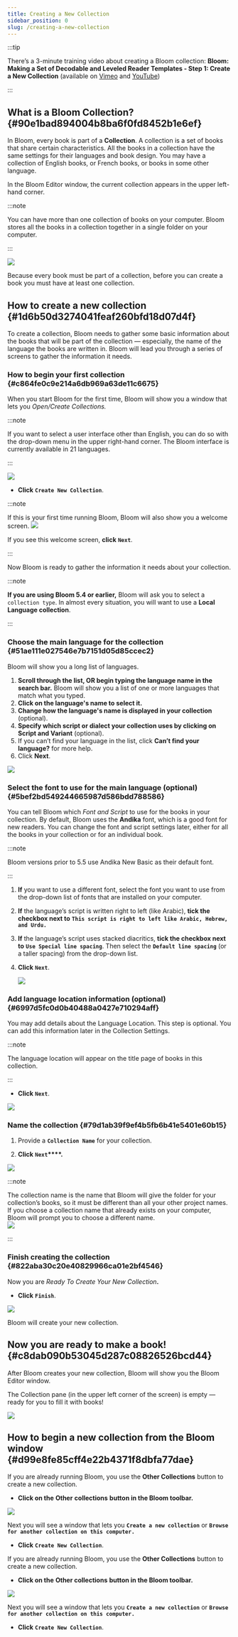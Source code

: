 ```yaml
---
title: Creating a New Collection
sidebar_position: 0
slug: /creating-a-new-collection
---
```




:::tip

There’s a 3-minute training video about creating a Bloom collection: 
**Bloom: Making a Set of Decodable and Leveled Reader Templates - Step 1: Create a New Collection** (available on [Vimeo](https://vimeo.com/121688803) and [YouTube](https://youtu.be/CQO8PmIYVqY))

:::




## What is a Bloom Collection?  {#90e1bad894004b8ba6f0fd8452b1e6ef}


In Bloom, every book is part of a **Collection**. A collection is a set of books that share certain characteristics. All the books in a collection have the same settings for their languages and book design. You may have a collection of English books, or French books, or books in some other language. 


<div class='notion-row'>
<div class='notion-column' style={{width: 'calc((100% - (min(32px, 4vw) * 1)) * 0.5)'}}>


In the Bloom Editor window, the current collection appears in the upper left-hand corner. 



:::note

You can have more than one collection of books on your computer. Bloom stores all the books in a collection together in a single folder on your computer. 

:::





</div><div className='notion-spacer'></div>

<div class='notion-column' style={{width: 'calc((100% - (min(32px, 4vw) * 1)) * 0.5)'}}>


![](./1559368876.png)


</div><div className='notion-spacer'></div>
</div>


Because every book must be part of a collection, before you can create a book you must have at least one collection.  


## How to create a new collection {#1d6b50d3274041feaf260bfd18d07d4f}


To create a collection, Bloom needs to gather some basic information about the books that will be part of the collection — especially, the name of the language the books are written in. Bloom will lead you through a series of screens to gather the information it needs. 


### How to begin your first collection {#c864fe0c9e214a6db969a63de11c6675}


When you start Bloom for the first time, Bloom will show you a window that lets you _Open/Create Collections._ 


:::note

If you want to select a user interface other than English, you can do so with the drop-down menu in the upper right-hand corner. The Bloom interface is currently available in 21 languages. 

:::




![](./189155919.png)

- **Click** **`Create New Collection`**.

:::note

If this is your first time running Bloom, Bloom will also show you a welcome screen. 
![](./1192204652.png)

If you see this welcome screen, **click** **`Next`**.

:::




Now Bloom is ready to gather the information it needs about your collection. 


:::note

**If you are using Bloom 5.4 or earlier,** Bloom will ask you to select a `collection type`.  In almost every situation, you will want to use a **Local Language collection**. 

:::




### Choose the main language for the collection {#51ae111e027546e7b7151d05d85ccec2}


Bloom will show you a long list of languages. 

1. **Scroll through the list, OR begin typing the language name in the search bar.** Bloom will show you a list of one or more languages that match what you typed.
2. **Click on the language's name to select it.**
3. **Change how the language's name is displayed in your collection** (optional).
4. **Specify which script or dialect your collection uses by clicking on** **Script and Variant** (optional).
5. If you can’t find your language in the list, click **Can’t find your language?** for more help.
6. Click **Next**.

![](./882563412.png)


### Select the font to use for the main language (optional) {#5bef2bd549244665987d586bdd788586}


You can tell Bloom which _Font and Script_ to use for the books in your collection. By default, Bloom uses the **Andika** font, which is a good font for new readers. You can change the font and script settings later, either for all the books in your collection or for an individual book.


:::note

Bloom versions prior to 5.5 use Andika New Basic as their default font. 

:::



1. **If** you want to use a different font, select the font you want to use from the drop-down list of fonts that are installed on your computer.
2. **If** the language’s script is written right to left (like Arabic), **tick the checkbox next to** **`This script is right to left like Arabic, Hebrew, and Urdu.`**
3. **If** the language’s script uses stacked diacritics, **tick the checkbox next to** **`Use Special line spacing`**. Then select the **`Default line spacing`** (or a taller spacing) from the drop-down list.
4. **Click** **`Next`**.

	![](./1439350978.png)


### Add language location information (optional) {#6997d5fc0d0b40488a0427e710294aff}


<div class='notion-row'>
<div class='notion-column' style={{width: 'calc((100% - (min(32px, 4vw) * 1)) * 0.25)'}}>


You may add details about the Language Location. This step is optional. You can add this information later in the Collection Settings. 



:::note

The language location will appear on the title page of books in this collection.

:::




- **Click** **`Next`**.


</div><div className='notion-spacer'></div>

<div class='notion-column' style={{width: 'calc((100% - (min(32px, 4vw) * 1)) * 0.75)'}}>


![](./164655305.png)


</div><div className='notion-spacer'></div>
</div>


### Name the collection {#79d1ab39f9ef4b5fb6b41e5401e60b15}


<div class='notion-row'>
<div class='notion-column' style={{width: 'calc((100% - (min(32px, 4vw) * 1)) * 0.25)'}}>

1. Provide a **`Collection Name`** for your collection.

2. **Click** **`Next`****.**


</div><div className='notion-spacer'></div>

<div class='notion-column' style={{width: 'calc((100% - (min(32px, 4vw) * 1)) * 0.75)'}}>


![](./750938554.png)


</div><div className='notion-spacer'></div>
</div>


:::note

The collection name is the name that Bloom will give the folder for your collection’s books, so it must be different than all your other project names. If you choose a collection name that already exists on your computer, Bloom will prompt you to choose a different name.  
![](./162318.png)

:::




### Finish creating the collection {#822aba30c20e40829966ca01e2bf4546}


Now you are _Ready To Create Your New Collection_**.**


<div class='notion-row'>
<div class='notion-column' style={{width: 'calc((100% - (min(32px, 4vw) * 1)) * 0.25)'}}>

- **Click** **`Finish`**.

</div><div className='notion-spacer'></div>

<div class='notion-column' style={{width: 'calc((100% - (min(32px, 4vw) * 1)) * 0.75)'}}>


![](./2031005153.png)


</div><div className='notion-spacer'></div>
</div>


Bloom will create your new collection. 


## Now you are ready to make a book! {#c8dab090b53045d287c08826526bcd44}


<div class='notion-row'>
<div class='notion-column' style={{width: 'calc((100% - (min(32px, 4vw) * 1)) * 0.25)'}}>


After Bloom creates your new collection, Bloom will show you the Bloom Editor window. 



The Collection pane (in the upper left corner of the screen) is empty — ready for you to fill it with books! 


</div><div className='notion-spacer'></div>

<div class='notion-column' style={{width: 'calc((100% - (min(32px, 4vw) * 1)) * 0.75)'}}>


![](./1658464996.png)


</div><div className='notion-spacer'></div>
</div>


## How to begin a new collection from the Bloom window {#d99e8fe85cff4e22b4371f8dbfa77dae}


If you are already running Bloom, you use the **Other Collections** button to create a new collection. 

- **Click on the** **Other** **collections** **button in the Bloom toolbar.**

![](./197277042.png)


Next you will see a window that lets you **`Create a new collection`** or **`Browse for another collection on this computer.`** 

- **Click** **`Create New Collection`**.

If you are already running Bloom, you use the **Other Collections** button to create a new collection. 

- **Click on the** **Other collections** **button in the Bloom toolbar.**

![](./197277042.png)


Next you will see a window that lets you **`Create a new collection`** or **`Browse for another collection on this computer.`** 

- **Click** **`Create New Collection`**.
